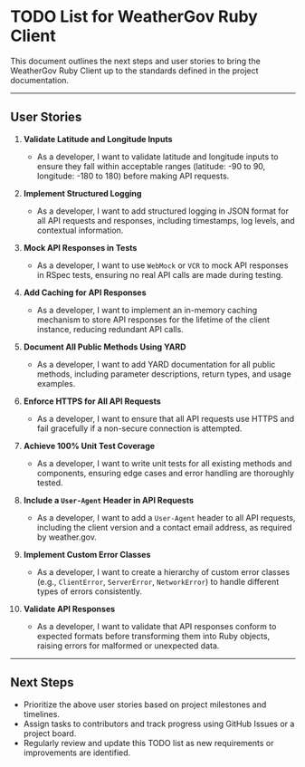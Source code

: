 # TODO List for WeatherGov Ruby Client

This document outlines the next steps and user stories to bring the WeatherGov
Ruby Client up to the standards defined in the project documentation.

---

## **User Stories**

1. **Validate Latitude and Longitude Inputs**
   - As a developer, I want to validate latitude and longitude inputs to ensure
   they fall within acceptable ranges (latitude: -90 to 90, longitude: -180
   to 180) before making API requests.

2. **Implement Structured Logging**
   - As a developer, I want to add structured logging in JSON format for all API
   requests and responses, including timestamps, log levels, and contextual information.

3. **Mock API Responses in Tests**
   - As a developer, I want to use `WebMock` or `VCR` to mock API responses in
   RSpec tests, ensuring no real API calls are made during testing.

4. **Add Caching for API Responses**
   - As a developer, I want to implement an in-memory caching mechanism to store
   API responses for the lifetime of the client instance, reducing redundant API
   calls.

5. **Document All Public Methods Using YARD**
   - As a developer, I want to add YARD documentation for all public methods,
   including parameter descriptions, return types, and usage examples.

6. **Enforce HTTPS for All API Requests**
   - As a developer, I want to ensure that all API requests use HTTPS and fail
   gracefully if a non-secure connection is attempted.

7. **Achieve 100% Unit Test Coverage**
   - As a developer, I want to write unit tests for all existing methods and
   components, ensuring edge cases and error handling are thoroughly tested.

8. **Include a `User-Agent` Header in API Requests**
   - As a developer, I want to add a `User-Agent` header to all API requests,
   including the client version and a contact email address, as required by weather.gov.

9. **Implement Custom Error Classes**
   - As a developer, I want to create a hierarchy of custom error classes (e.g.,
   `ClientError`, `ServerError`, `NetworkError`) to handle different types of
   errors consistently.

10. **Validate API Responses**
    - As a developer, I want to validate that API responses conform to expected
    formats before transforming them into Ruby objects, raising errors for
    malformed or unexpected data.

---

## **Next Steps**

- Prioritize the above user stories based on project milestones and timelines.
- Assign tasks to contributors and track progress using GitHub Issues or a
project board.
- Regularly review and update this TODO list as new requirements or improvements
are identified.
